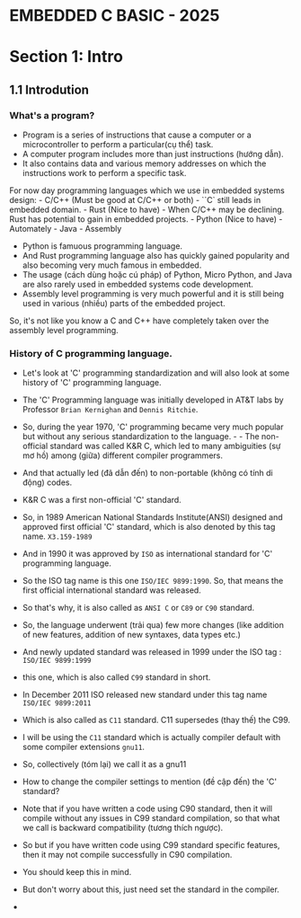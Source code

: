 # EMBEDDED C BASIC - 2025

# Section 1: Intro

## 1.1 Introdution

### What's a program?
- Program is a series of instructions that cause a computer or a microcontroller to perform a particular(cụ thể) task.
- A computer program includes more than just instructions (hướng dẫn).
- It also contains data and various memory addresses on which the instructions work to perform a specific task.

For now day programming languages which we use in embedded systems design:
    - C/C++ (Must be good at C/C++ or both) - ``C` still leads in embedded domain.
    - Rust (Nice to have) - When C/C++ may be declining. Rust has potential to gain in embedded projects.
    - Python (Nice to have) - Automately 
    - Java
    - Assembly

- Python is famuous programming language. 
- And Rust programming language also has quickly gained popularity and also becoming very much famous in embedded.
- The usage (cách dùng hoặc cú pháp) of Python, Micro Python, and Java are also rarely used in embedded systems code development.
- Assembly level programming is very much powerful and it is still being used in various (nhiều) parts of the embedded project.

So, it's not like you know a C and C++ have completely taken over the assembly level programming.

### History of C programming language.

- Let's look at 'C' programming standardization and will also look at some history of 'C' programming language.
- The 'C' Programming language was initially developed in AT&T labs by Professor `Brian Kernighan` and `Dennis Ritchie`.
- So, during the year 1970, 'C' programming became very much popular but without any serious standardization to the language. - - The non-official standard was called K&R C, which led to many ambiguities (sự mơ hồ) among (giữa) different compiler programmers.
- And that actually led (đã dẫn đến) to non-portable (không có tính di động) codes.
- K&R C was a first non-official 'C' standard. 
- So, in 1989 American National Standards Institute(ANSI) designed and approved first official 'C' standard, which is also denoted by this tag name. `X3.159-1989`
- And in 1990 it was approved by `ISO` as international standard for 'C' programming language.
- So the ISO tag name is this one `ISO/IEC 9899:1990`. So, that means the first official international standard was released.
- So that's why, it is also called as `ANSI C` or `C89` or `C90` standard. 
- So, the language underwent (trải qua) few more changes (like addition of new features, addition of new syntaxes, data types etc.) 
- And newly updated standard was released in 1999 under the ISO tag : `ISO/IEC 9899:1999`
- this one, which is also called `C99` standard in short. 
- In December 2011 ISO released new standard under this tag name `ISO/IEC 9899:2011`
- Which is also called as `C11` standard. C11 supersedes (thay thế) the C99.
- I will be using the `C11` standard which is actually compiler default with some compiler extensions `gnu11`.
- So, collectively (tóm lại) we call it as a gnu11

- How to change the compiler settings to mention (đề cập đến) the 'C' standard?
- Note that if you have written a code using C90 standard, then it will compile without any issues in C99 standard compilation, so that what we call is backward compatibility (tương thích ngược).
- So but if you have written code using C99 standard specific features, then it may not compile successfully in C90 compilation.
- You should keep this in mind.
- But don't worry about this, just need set the standard in the compiler.
- 
